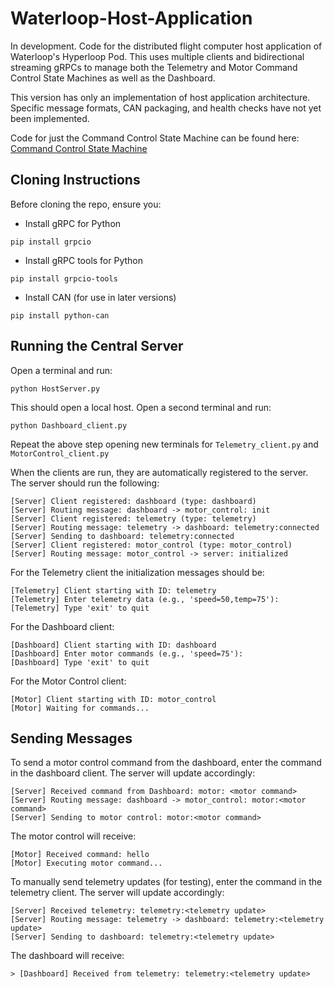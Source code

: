 # Waterloop-Host-Application
In development. Code for the distributed flight computer host application of Waterloop's Hyperloop Pod. This uses multiple clients and bidirectional streaming gRPCs to manage both the Telemetry and Motor Command Control State Machines as well as the Dashboard. 

This version has only an implementation of host application architecture. Specific message formats, CAN packaging, and health checks have not yet been implemented.

Code for just the Command Control State Machine can be found here: [Command Control State Machine](https://github.com/sharisseji/Waterloop-Command-Control-State-Machine.git)

## Cloning Instructions
Before cloning the repo, ensure you:
- Install gRPC for Python
```
pip install grpcio
```
- Install gRPC tools for Python
```
pip install grpcio-tools
```
- Install CAN (for use in later versions)
```
pip install python-can
```
## Running the Central Server
Open a terminal and run:
```
python HostServer.py
```
This should open a local host. 
Open a second terminal and run:
```
python Dashboard_client.py
```
Repeat the above step opening new terminals for `Telemetry_client.py` and `MotorControl_client.py`

When the clients are run, they are automatically registered to the server. The server should run the following:
```
[Server] Client registered: dashboard (type: dashboard)
[Server] Routing message: dashboard -> motor_control: init
[Server] Client registered: telemetry (type: telemetry)
[Server] Routing message: telemetry -> dashboard: telemetry:connected
[Server] Sending to dashboard: telemetry:connected
[Server] Client registered: motor_control (type: motor_control)
[Server] Routing message: motor_control -> server: initialized
```

For the Telemetry client the initialization messages should be:
```
[Telemetry] Client starting with ID: telemetry
[Telemetry] Enter telemetry data (e.g., 'speed=50,temp=75'):
[Telemetry] Type 'exit' to quit
```
For the Dashboard client:
```
[Dashboard] Client starting with ID: dashboard
[Dashboard] Enter motor commands (e.g., 'speed=75'):
[Dashboard] Type 'exit' to quit
```
For the Motor Control client:
```
[Motor] Client starting with ID: motor_control
[Motor] Waiting for commands...
```
## Sending Messages ##
To send a motor control command from the dashboard, enter the command in the dashboard client. The server will update accordingly:
```
[Server] Received command from Dashboard: motor: <motor command>
[Server] Routing message: dashboard -> motor_control: motor:<motor command>
[Server] Sending to motor control: motor:<motor command>
```
The motor control will receive:
```
[Motor] Received command: hello
[Motor] Executing motor command...
```

To manually send telemetry updates (for testing), enter the command in the telemetry client. The server will update accordingly:
```
[Server] Received telemetry: telemetry:<telemetry update>
[Server] Routing message: telemetry -> dashboard: telemetry:<telemetry update>
[Server] Sending to dashboard: telemetry:<telemetry update>
```
The dashboard will receive:
```
> [Dashboard] Received from telemetry: telemetry:<telemetry update>
```
